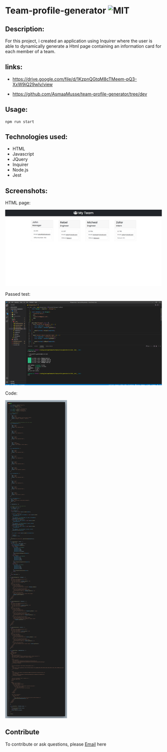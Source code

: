 # Team-profile-generator ![MIT](https://img.shields.io/static/v1?label=MIT&message=License&color=orange)

## Description:

For this project, i created an application using Inquirer where the user is able to dynamically generate a Html page containing an information card for each member of a team.

## links:

- https://drive.google.com/file/d/1KzpnQGtqM8cTMeem-pQ3-XxW9iQ29wIv/view

- https://github.com/AsmaaMusse/team-profile-generator/tree/dev

## Usage:

```
npm run start
```

## Technologies used:

- HTML
- Javascript
- JQuery
- Inquirer
- Node.js
- Jest

## Screenshots:

HTML page:

![generated_html.jpg](./src/images/generated_html.jpg)

Passed test:

![passed_test.png](./src/images/passed_tests.png)

Code:

![code.png](./src/images/code.png)

## Contribute

To contribute or ask questions, please <a href="https://mail.google.com/mail/u/0/?tf=cm&to=asmaamusse03@gmail.com&cc&bcc&su&body&fs=1">Email</a> here
